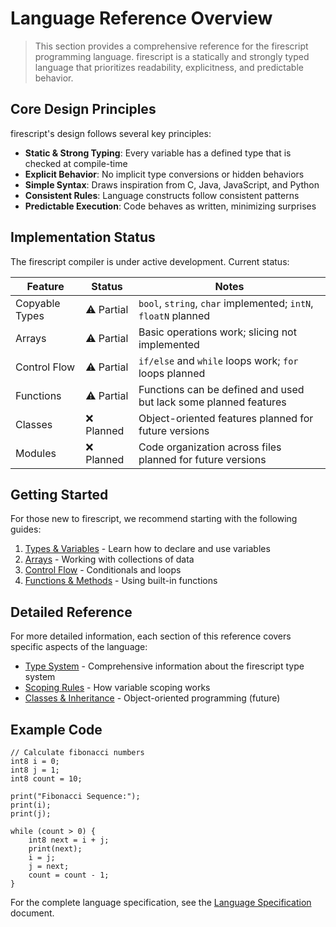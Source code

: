# Language Reference Overview

> This section provides a comprehensive reference for the firescript programming language. firescript is a statically and strongly typed language that prioritizes readability, explicitness, and predictable behavior.

## Core Design Principles

firescript's design follows several key principles:

- **Static & Strong Typing**: Every variable has a defined type that is checked at compile-time
- **Explicit Behavior**: No implicit type conversions or hidden behaviors
- **Simple Syntax**: Draws inspiration from C, Java, JavaScript, and Python
- **Consistent Rules**: Language constructs follow consistent patterns
- **Predictable Execution**: Code behaves as written, minimizing surprises

## Implementation Status

The firescript compiler is under active development. Current status:

| Feature | Status | Notes |
|---------|--------|-------|
| Copyable Types | ⚠️ Partial | `bool`, `string`, `char` implemented; `intN`, `floatN` planned |
| Arrays | ⚠️ Partial | Basic operations work; slicing not implemented |
| Control Flow | ⚠️ Partial | `if/else` and `while` loops work; `for` loops planned |
| Functions | ⚠️ Partial | Functions can be defined and used but lack some planned features |
| Classes | ❌ Planned | Object-oriented features planned for future versions |
| Modules | ❌ Planned | Code organization across files planned for future versions |

## Getting Started

For those new to firescript, we recommend starting with the following guides:

1. [Types & Variables](variables.md) - Learn how to declare and use variables
2. [Arrays](arrays.md) - Working with collections of data
3. [Control Flow](control_flow.md) - Conditionals and loops
4. [Functions & Methods](functions.md) - Using built-in functions

## Detailed Reference

For more detailed information, each section of this reference covers specific aspects of the language:

- [Type System](type_system.md) - Comprehensive information about the firescript type system
- [Scoping Rules](scoping.md) - How variable scoping works
- [Classes & Inheritance](classes.md) - Object-oriented programming (future)

## Example Code

```firescript
// Calculate fibonacci numbers
int8 i = 0;
int8 j = 1;
int8 count = 10;

print("Fibonacci Sequence:");
print(i);
print(j);

while (count > 0) {
    int8 next = i + j;
    print(next);
    i = j;
    j = next;
    count = count - 1;
}
```

For the complete language specification, see the [Language Specification](../language_specification.md) document.